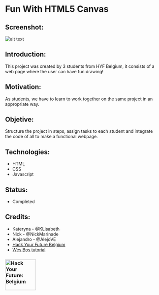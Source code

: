 # Fun With HTML5 Canvas

## Screenshot:
![alt text](https://user-images.githubusercontent.com/59319966/77185623-005d1c80-6ad2-11ea-9f1b-9ca353dec7fd.png "Screenshot")

## Introduction:

This project was created by 3 students from HYF Belgium, it consists of a web page where the user can have fun drawing!

## Motivation:

 As students, we have to learn to work together on the same project in an appropriate way.

## Objetive:

Structure the project in steps, assign tasks to each student and integrate the code of all to make a functional webpage.

## Technologies:
- HTML
- CSS
- Javascript

## Status:
- Completed

## Credits:
- Kateryna - @KLisabeth
- Nick - @NickMarinade
- Alejandro - @AlejoVE
- [Hack Your Future Belgium](https://hackyourfuture.be/)
- [Wes Bos tutorial](https://courses.wesbos.com/account/access/5e6e5e7eabb2b01ab6abf06c/view/194129962)


### <a href="https://hackyourfuture.be" target="_blank"><img src="https://user-images.githubusercontent.com/18554853/63941625-4c7c3d00-ca6c-11e9-9a76-8d5e3632fe70.jpg" width="100" height="100" alt="Hack Your Future: Belgium"></a>
